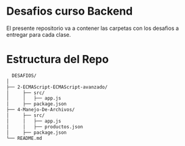 # Desafios curso Backend

El presente repositorio va a contener las carpetas con los desafios a entregar para cada clase.

# Estructura del Repo

```bash
  DESAFIOS/
│
├── 2-ECMAScript-ECMAScript-avanzado/
│     ├── src/
│     │   ├── app.js
│     ├── package.json
├── 4-Manejo-De-Archivos/
│     ├── src/
│     │   ├── app.js
│     │   ├── productos.json
│     ├── package.json
└── README.md
```
